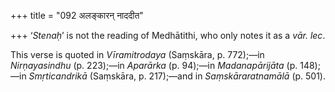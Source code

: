 +++
title = "092 अलङ्कारन् नाददीत"

+++
‘*Stenaḥ*’ is not the reading of Medhātithi, who only notes it as a
*vār. lec*.

This verse is quoted in *Vīramitrodaya* (Saṃskāra, p. 772);—in
*Nirṇayasindhu* (p. 223);—in *Aparārka* (p. 94);—in *Madanapārijāta* (p.
148);—in *Smṛticandrikā* (Saṃskāra, p. 217);—and in *Saṃskāraratnamālā*
(p. 501).


